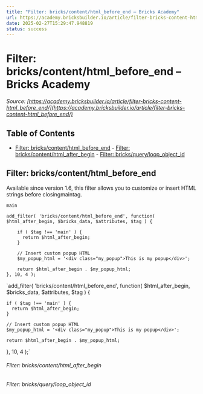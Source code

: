 ```yaml
---
title: "Filter: bricks/content/html_before_end – Bricks Academy"
url: https://academy.bricksbuilder.io/article/filter-bricks-content-html_before_end/
date: 2025-02-27T15:29:47.948819
status: success
---
```


# Filter: bricks/content/html_before_end – Bricks Academy

*Source: [https://academy.bricksbuilder.io/article/filter-bricks-content-html_before_end/](https://academy.bricksbuilder.io/article/filter-bricks-content-html_before_end/)*

## Table of Contents

- [Filter: bricks/content/html_before_end](#filter-brickscontenthtmlbeforeend)
        - [Filter: bricks/content/html_after_begin](#filter-brickscontenthtmlafterbegin)
        - [Filter: bricks/query/loop_object_id](#filter-bricksqueryloopobjectid)

## Filter: bricks/content/html_before_end

Available since version 1.6, this filter allows you to customize or insert HTML strings before closingmaintag.

`main`

```
add_filter( 'bricks/content/html_before_end', function( $html_after_begin, $bricks_data, $attributes, $tag ) {

    if ( $tag !== 'main' ) {
      return $html_after_begin;
    }

    // Insert custom popup HTML
    $my_popup_html = '<div class="my_popup">This is my popup</div>';

    return $html_after_begin . $my_popup_html;
}, 10, 4 );
```

`add_filter( 'bricks/content/html_before_end', function( $html_after_begin, $bricks_data, $attributes, $tag ) {

    if ( $tag !== 'main' ) {
      return $html_after_begin;
    }

    // Insert custom popup HTML
    $my_popup_html = '<div class="my_popup">This is my popup</div>';

    return $html_after_begin . $my_popup_html;
}, 10, 4 );`

###### Filter: bricks/content/html_after_begin

###### Filter: bricks/query/loop_object_id


